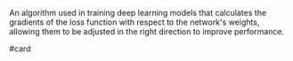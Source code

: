 An algorithm used in training deep learning models that calculates the gradients of the loss function with respect to the network's weights, allowing them to be adjusted in the right direction to improve performance.

#card 